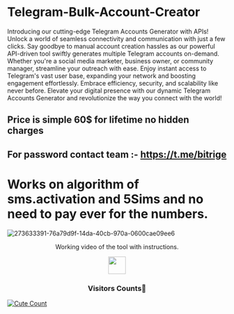 # Telegram-Bulk-Account-Creator

Introducing our cutting-edge Telegram Accounts Generator with APIs! Unlock a world of seamless connectivity and communication with just a few clicks. Say goodbye to manual account creation hassles as our powerful API-driven tool swiftly generates multiple Telegram accounts on-demand. Whether you're a social media marketer, business owner, or community manager, streamline your outreach with ease. Enjoy instant access to Telegram's vast user base, expanding your network and boosting engagement effortlessly. Embrace efficiency, security, and scalability like never before. Elevate your digital presence with our dynamic Telegram Accounts Generator and revolutionize the way you connect with the world!

## Price is simple 60$ for lifetime no hidden charges

## For password contact team :- https://t.me/bitrige

# Works on algorithm of sms.activation and 5Sims and no need to pay ever for the numbers.
![273633391-76a79d9f-14da-40cb-970a-0600cae09ee6](https://github.com/user-attachments/assets/83f1760b-ed16-4eda-88bb-8a73956e31df)
<p align="center">
  Working video of the tool with instructions.
</p>
<p align="center">
  <a href="https://www.youtube.com/watch?v=iRY4qGgzKMA">
    <img src="https://www.iconsdb.com/icons/preview/red/youtube-4-xxl.png" width="40" height="40">
  </a>
</p>

<h3 align="center">Visitors Counts👀</h3>
<a href="https://github.com/daredevilkinng/Insta-Report-Bot"><img alt="Cute Count" 
src="https://count.getloli.com/get/@Insta-Report-Bot?theme=rule34" /></a>
